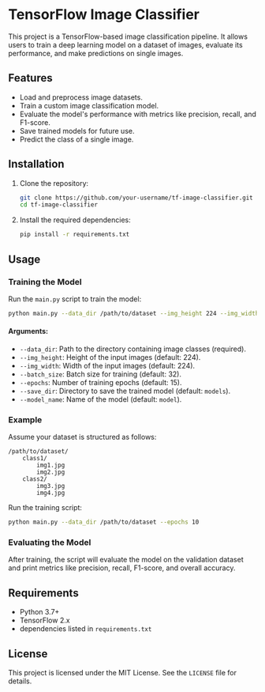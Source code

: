 # TensorFlow Image Classifier

This project is a TensorFlow-based image classification pipeline. It allows users to train a deep learning model on a dataset of images, evaluate its performance, and make predictions on single images.

## Features
- Load and preprocess image datasets.
- Train a custom image classification model.
- Evaluate the model's performance with metrics like precision, recall, and F1-score.
- Save trained models for future use.
- Predict the class of a single image.

## Installation

1. Clone the repository:
   ```bash
   git clone https://github.com/your-username/tf-image-classifier.git
   cd tf-image-classifier
   ```

2. Install the required dependencies:
   ```bash
   pip install -r requirements.txt
   ```

## Usage

### Training the Model
Run the `main.py` script to train the model:
```bash
python main.py --data_dir /path/to/dataset --img_height 224 --img_width 224 --batch_size 32 --epochs 15 --save_dir models --model_name my_model
```

#### Arguments:
- `--data_dir`: Path to the directory containing image classes (required).
- `--img_height`: Height of the input images (default: 224).
- `--img_width`: Width of the input images (default: 224).
- `--batch_size`: Batch size for training (default: 32).
- `--epochs`: Number of training epochs (default: 15).
- `--save_dir`: Directory to save the trained model (default: `models`).
- `--model_name`: Name of the model (default: `model`).

### Example
Assume your dataset is structured as follows:
```
/path/to/dataset/
    class1/
        img1.jpg
        img2.jpg
    class2/
        img3.jpg
        img4.jpg
```

Run the training script:
```bash
python main.py --data_dir /path/to/dataset --epochs 10
```

### Evaluating the Model
After training, the script will evaluate the model on the validation dataset and print metrics like precision, recall, F1-score, and overall accuracy.

## Requirements
- Python 3.7+
- TensorFlow 2.x
- dependencies listed in `requirements.txt`

## License
This project is licensed under the MIT License. See the `LICENSE` file for details.